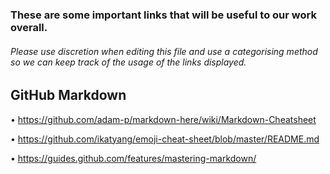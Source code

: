 ### These are some important links that will be useful to our work overall. 
###### Please use discretion when editing this file and use a categorising method so we can keep track of the usage of the links displayed.

## GitHub Markdown 
• https://github.com/adam-p/markdown-here/wiki/Markdown-Cheatsheet

• https://github.com/ikatyang/emoji-cheat-sheet/blob/master/README.md

• https://guides.github.com/features/mastering-markdown/
